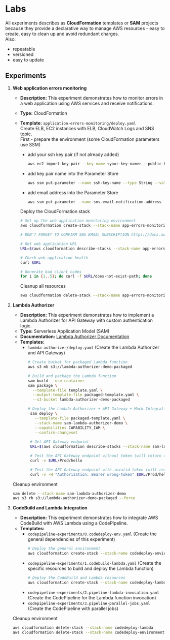 # Labs
All experiments describes as **CloudFormation** templates or **SAM** projects because they provide a declarative way to manage AWS resources - easy to create, easy to clean up and avoid redundant charges.</br>
Also:
- repeatable
- versioned
- easy to update


## Experiments
1. **Web application errors monitoring**
   - **Description:** This experiment demonstrates how to monitor errors in a web application using AWS services and receive notifications.
   - **Type:** CloudFormation
   - **Template:** `application-errors-monitoring/deploy.yaml`</br>
        Create ELB, EC2 instances with ELB, CloudWatch Logs and SNS topic.</br>
        First - prepare the environment (some CloudFormation parameters use SSM)</br>
        - add your ssh key pair (if not already added)
            ```bash
            aws ec2 import-key-pair --key-name <your-key-name> --public-key-material file://~/.ssh/id_rsa.pub
            ```
        - add key pair name into the Parameter Store
            ```bash
            aws ssm put-parameter --name ssh-key-name --type String --value <your-key-name>
            ```
        - add email address into the Parameter Store
            ```bash
            aws ssm put-parameter --name sns-email-notification-address --type String --value <your-email-address>
            ```

        Deploy the CloudFormation stack
        ```bash
        # Set up the web application monitoring environment
        aws cloudformation create-stack --stack-name app-errors-monitoring --template-body file://application-errors-monitoring/deploy.yaml --capabilities CAPABILITY_IAM CAPABILITY_NAMED_IAM

        # DON'T FORGET TO CONFIRM SNS EMAIL SUBSCRIPTION https://docs.aws.amazon.com/sns/latest/dg/SendMessageToHttp.confirm.html

        # Get web application URL
        URL=$(aws cloudformation describe-stacks --stack-name app-errors-monitoring --query "Stacks[0].Outputs[?OutputKey=='WebAppUrl'].OutputValue" --output text)

        # Check web application health
        curl $URL

        # Generate bad client codes
        for i in {1..5}; do curl -f $URL/does-not-exist-path; done
        ```

        Cleanup all resources
        ```bash
        aws cloudformation delete-stack --stack-name app-errors-monitoring
        ```

2. **Lambda Authorizer**
   - **Description:** This experiment demonstrates how to implement a Lambda Authorizer for API Gateway with custom authentication logic.
   - **Type:** Serverless Application Model (SAM)
   - **Documentation:** [Lambda Authorizer Documentation](lambda-authorizer/README.md)
   - **Templates:**
     - `lambda-authorizer/deploy.yaml` (Create the Lambda Authorizer and API Gateway)
       ```bash
       # Create bucket for packaged Lambda function
       aws s3 mb s3://lambda-authorizer-demo-packaged

       # Build and package the Lambda function
       sam build --use-container
       sam package \
         --template-file template.yaml \
         --output-template-file packaged-template.yaml \
         --s3-bucket lambda-authorizer-demo-packaged

       # Deploy the Lambda Authorizer + API Gateway + Mock Integration
        sam deploy \
          --template-file packaged-template.yaml \
          --stack-name sam-lambda-authorizer-demo \
          --capabilities CAPABILITY_IAM \
          --confirm-changeset
        
        # Get API Gateway endpoint
        URL=$(aws cloudformation describe-stacks --stack-name sam-lambda-authorizer-demo --query "Stacks[0].Outputs[?OutputKey=='ApiEndpoint'].OutputValue" --output text)

        # Test the API Gateway endpoint without token (will return 401 Unauthorized)
        curl -v $URL/Prod/hello

        # Test the API Gateway endpoint with invalid token (will return 401 Unauthorized)
        curl -v -H "Authorization: Bearer wrong-token" $URL/Prod/hello
       ```

    Cleanup environment
    ```bash
    sam delete --stack-name sam-lambda-authorizer-demo
    aws s3 rb s3://lambda-authorizer-demo-packaged --force
    ```

3. **CodeBuild and Lambda Integration**
   - **Description:** This experiment demonstrates how to integrate AWS CodeBuild with AWS Lambda using a CodePipeline.
   - **Templates:**
        - `codepipeline-experiments/0.codedeploy-env.yaml` (Create the general dependencies of this experiment)
            ```bash
            # Deploy the general environment
            aws cloudformation create-stack --stack-name codedeploy-environment --template-body file://codepipeline-experiments/0.codedeploy-env.yaml
            ```
        - `codepipeline-experiments/1.codebuild-lambda.yaml` (Create the specific resources to build and deploy the Lambda function)
            ```bash
            # Deploy the CodeBuild and Lambda resources
            aws cloudformation create-stack --stack-name codedeploy-lambda --template-body file://codepipeline-experiments/1.codebuild-lambda.yaml --capabilities CAPABILITY_IAM CAPABILITY_NAMED_IAM
            ```
        - `codepipeline-experiments/2.pipeline-lambda-invocation.yaml` (Create the CodePipeline for the Lambda function invocation)
        - `codepipeline-experiments/3.pipeline-parallel-jobs.yaml` (Create the CodePipeline with parallel jobs)

    Cleanup environment
    ```bash
    aws cloudformation delete-stack --stack-name codedeploy-lambda
    aws cloudformation delete-stack --stack-name codedeploy-environment
    ```
